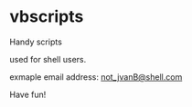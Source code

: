 # vbscripts
Handy scripts

used for shell users.

exmaple email address: not_jvanB@shell.com

Have fun!
